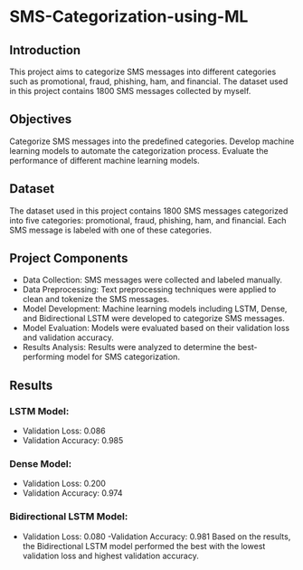 # SMS-Categorization-using-ML
## Introduction
This project aims to categorize SMS messages into different categories such as promotional, fraud, phishing, ham, and financial. The dataset used in this project contains 1800 SMS messages collected by myself.

## Objectives
Categorize SMS messages into the predefined categories.
Develop machine learning models to automate the categorization process.
Evaluate the performance of different machine learning models.
## Dataset
The dataset used in this project contains 1800 SMS messages categorized into five categories: promotional, fraud, phishing, ham, and financial. Each SMS message is labeled with one of these categories.

## Project Components
- Data Collection: SMS messages were collected and labeled manually.
- Data Preprocessing: Text preprocessing techniques were applied to clean and tokenize the SMS messages.
- Model Development: Machine learning models including LSTM, Dense, and Bidirectional LSTM were developed to categorize SMS messages.
- Model Evaluation: Models were evaluated based on their validation loss and validation accuracy.
- Results Analysis: Results were analyzed to determine the best-performing model for SMS categorization.
## Results
### LSTM Model:
- Validation Loss: 0.086
- Validation Accuracy: 0.985
### Dense Model:
- Validation Loss: 0.200
- Validation Accuracy: 0.974
### Bidirectional LSTM Model:
- Validation Loss: 0.080
-Validation Accuracy: 0.981
Based on the results, the Bidirectional LSTM model performed the best with the lowest validation loss and highest validation accuracy.

